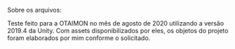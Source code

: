 Sobre os arquivos:

Teste feito para a OTAIMON no mês de agosto de 2020 utilizando a versão 2019.4 da Unity. Com assets disponibilizados por eles, os objetos do projeto foram elaborados por mim conforme o solicitado.
